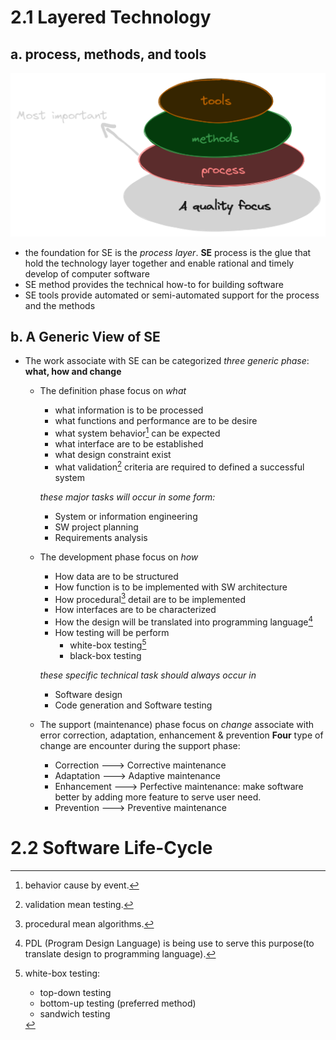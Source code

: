 # 2.1 Layered Technology
## a.  process, methods, and tools
![layer img](../Excalidraw/layer_img.png)
- the foundation for SE is the *process layer*. **SE** process is the glue that hold the technology layer together and enable rational and timely develop of computer software
- SE method provides the technical how-to for building software
- SE tools provide automated or semi-automated support for the process and the methods

## b. A Generic View of SE

- The work associate with SE can be categorized *three generic phase*: **what, how and change**
	- The definition phase focus on *what*
		- what information is to be processed
		- what functions and performance are to be desire
		- what system behavior[^behavior] can be expected
		- what interface are to be established
		- what design constraint exist
		- what validation[^validation] criteria are required to defined a successful system

		*these major tasks will occur in some form:*
		- System or information engineering
		- SW project planning
		- Requirements analysis

	-  The development phase focus on *how*
		- How data are to be structured
		- How function is to be implemented with SW architecture
		- How procedural[^procedural] detail are to be implemented
		- How interfaces are to be characterized
		- How the design will be translated into programming language[^PDL]
		- How testing will be perform
			- white-box testing[^white-box]
			- black-box testing

		*these specific technical task should always occur in*
		- Software design
		- Code generation and Software testing

	- The support (maintenance) phase focus on *change* associate with error correction, adaptation, enhancement & prevention
		**Four** type of change are encounter during the support phase:
		- Correction ---> Corrective maintenance
		- Adaptation ---> Adaptive maintenance
		- Enhancement ---> Perfective maintenance: make software better by adding more feature to serve user need.
		- Prevention ---> Preventive maintenance

	[^behavior]: behavior cause by event.
	[^validation]: validation mean testing.
	[^procedural]: procedural mean algorithms.
	[^PDL]: PDL (Program Design Language) is being use to serve this purpose(to translate design to programming language).
	[^white-box]: white-box testing:
		- top-down testing
		- bottom-up testing (preferred method)
		- sandwich testing
		
# 2.2 Software Life-Cycle
